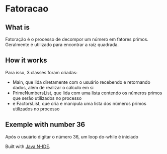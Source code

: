 # Fatoracao

## What is
Fatoração é o processo de decompor um número em fatores primos. Geralmente é utilizado para encontrar a raiz quadrada.

## How it works
Para isso, 3 classes foram criadas:
 - Main, que lida diretamente com o usuário recebendo e retornando dados, além de realizar o cálculo em si
 - PrimeNumbersList, que lida com uma lista contendo os números primos que serão utilizados no processo
 - e FactorsList, que cria e manipula uma lista dos números primos utilizados no processo

## Exemple with number 36
Após o usuário digitar o número 36, um loop do-while é iniciado

Built with [Java N-IDE](https://play.google.com/store/apps/details?id=com.duy.compiler.javanide).
